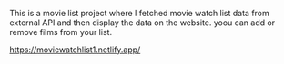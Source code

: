 This is a movie list project where I fetched movie watch list data from        
external API and then display the data on the website. yoou can add or remove films from your list.                

https://moviewatchlist1.netlify.app/  
